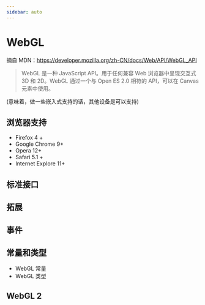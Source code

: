 ```yaml
---
sidebar: auto
---
```


# WebGL

摘自 MDN：<https://developer.mozilla.org/zh-CN/docs/Web/API/WebGL_API>

> WebGL 是一种 JavaScript API。用于任何兼容 Web 浏览器中呈现交互式 3D 和 2D。WebGL 通过一个与 Open ES 2.0 相符的 API，可以在 Canvas 元素中使用。

(意味着，做一些嵌入式支持的话，其他设备是可以支持)

## 浏览器支持

- Firefox 4 +
- Google Chrome 9+
- Opera 12+
- Safari 5.1 +
- Internet Explore 11+

## 标准接口

## 拓展

## 事件

## 常量和类型

- WebGL 常量
- WebGL 类型

## WebGL 2
